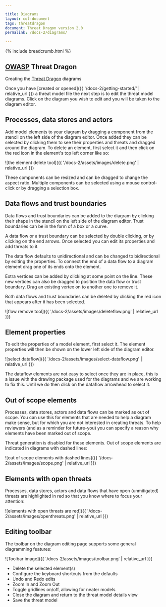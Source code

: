 ```yaml
---

title: Diagrams
layout: col-document
tags: threatdragon
document: Threat Dragon version 2.0
permalink: /docs-2/diagrams/

---
```


{% include breadcrumb.html %}

## [OWASP](https://www.owasp.org) Threat Dragon

Creating the [Threat Dragon](http://owasp.org/www-project-threat-dragon) diagrams

Once you have [created or opened]({{ '/docs-2/getting-started/' | relative_url }})
a threat model file the next step is to edit the threat model diagrams.
Click on the diagram you wish to edit and you will be taken to the diagram editor.

## Processes, data stores and actors

Add model elements to your diagram by dragging a component from the stencil on the left side of the diagram editor.
Once added they can be selected by clicking them to see their properties and threats and dragged around the diagram.
To delete an element, first select it and then click on the red icon in the element's top left corner like so:

![the element delete tool]({{ '/docs-2/assets/images/delete.png' | relative_url }})

These components can be resized and can be dragged to change the aspect ratio.
Multiple components can be selected using a mouse control-click or by dragging a selection box.

## Data flows and trust boundaries

Data flows and trust boundaries can be added to the diagram by clicking their shape
in the stencil on the left side of the diagram editor.
Trust boundaries can be in the form of a box or a curve.

A data flow or a trust boundary can be selected by double clicking, or by clicking on the end arrows.
Once selected you can edit its properties and add threats to it.

The data flow defaults to unidirectional and can be changed to bidirectional by editing the properties.
To connect the end of a data flow to a diagram element drag one of its ends onto the element.

Extra vertices can be added by clicking at some point on the line.
These new vertices can also be dragged to position the data flow or trust boundary.
Drag an existing vertex on to another one to remove it.

Both data flows and trust boundaries can be deleted by clicking the red icon that appears after it has been selected.

![flow remove tool]({{ '/docs-2/assets/images/deleteflow.png' | relative_url }})

## Element properties

To edit the properties of a model element, first select it.
The element properties will then be shown on the lower left side of the diagram editor.

![select dataflow]({{ '/docs-2/assets/images/select-dataflow.png' | relative_url }})

The dataflow elements are not easy to select once they are in place,
this is a issue with the drawing package used for the diagrams and we are working to fix this.
Until we do then click on the dataflow arrowhead to select it.

## Out of scope elements

Processes, data stores, actors and data flows can be marked as out of scope.
You can use this for elements that are needed to help a diagram make sense,
but for which you are not interested in creating threats.
To help reviewers (and as a reminder for future-you) you can specify
a reason why elements have been marked out of scope.

Threat generation is disabled for these elements.
Out of scope elements are indicated in diagrams with dashed lines:

![out of scope elements with dashed lines]({{ '/docs-2/assets/images/scope.png' | relative_url }})

## Elements with open threats

Processes, data stores, actors and data flows that have open (unmitigated) threats
are highlighted in red so that you know where to focus your attention:

![elements with open threats are red]({{ '/docs-2/assets/images/openthreats.png' | relative_url }})

## Editing toolbar

The toolbar on the diagram editing page supports some general diagramming features:

![Toolbar image]({{ '/docs-2/assets/images/toolbar.png' | relative_url }})

* Delete the selected element(s)
* Configure the keyboard shortcuts from the defaults
* Undo and Redo edits
* Zoom In and Zoom Out
* Toggle gridlines on/off, allowing for neater models
* Close the diagram and return to the threat model details view
* Save the threat model

